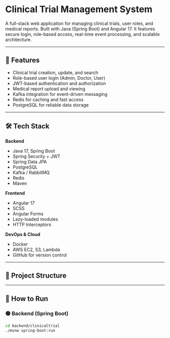 # Clinical Trial Management System

A full-stack web application for managing clinical trials, user roles, and medical reports. Built with Java (Spring Boot) and Angular 17. It features secure login, role-based access, real-time event processing, and scalable architecture.

---

## 🚀 Features

- Clinical trial creation, update, and search
- Role-based user login (Admin, Doctor, User)
- JWT-based authentication and authorization
- Medical report upload and viewing
- Kafka integration for event-driven messaging
- Redis for caching and fast access
- PostgreSQL for reliable data storage

---

## 🛠 Tech Stack

**Backend**  
- Java 17, Spring Boot  
- Spring Security + JWT  
- Spring Data JPA  
- PostgreSQL  
- Kafka / RabbitMQ  
- Redis  
- Maven  

**Frontend**  
- Angular 17  
- SCSS  
- Angular Forms  
- Lazy-loaded modules  
- HTTP Interceptors  

**DevOps & Cloud**  
- Docker  
- AWS EC2, S3, Lambda  
- GitHub for version control  

---

## 📂 Project Structure



---

## 🧪 How to Run

### 🟢 Backend (Spring Boot)

```bash
cd backend/clinicaltrial
./mvnw spring-boot:run

